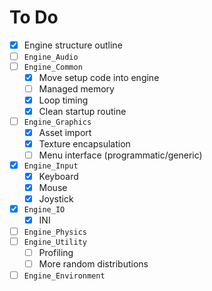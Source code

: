 To Do
=====

- [x] Engine structure outline
- [ ] `Engine_Audio`
- [ ] `Engine_Common`
  - [x] Move setup code into engine
  - [ ] Managed memory
  - [x] Loop timing
  - [x] Clean startup routine
- [ ] `Engine_Graphics`
  - [x] Asset import
  - [x] Texture encapsulation
  - [ ] Menu interface (programmatic/generic)
- [x] `Engine_Input`
  - [x] Keyboard
  - [x] Mouse
  - [x] Joystick
- [x] `Engine_IO`
  - [x] INI
- [ ] `Engine_Physics`
- [ ] `Engine_Utility`
  - [ ] Profiling
  - [ ] More random distributions
- [ ] `Engine_Environment`
